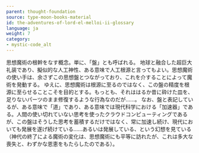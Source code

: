 ```yaml
---
parent: thought-foundation
source: type-moon-books-material
id: the-adventures-of-lord-el-melloi-ii-glossary
language: ja
weight: 7
category:
- mystic-code_alt
---
```


思想魔術の根幹をなす概念。単に、「盤」とも呼ばれる。
地球と融合した超巨大礼装であり、擬似的な人工神性、ある意味で人工根源と言ってもよい。思想魔術の使い手は、余さずこの思想盤とつながっており、これを介することによって魔術を発動する。
ゆえに、思想魔術は根源に至るのではなく、この盤の精度を根源に至らせることこそを目的とする。もっとも、それははるか昔に砕けた皿を、足りないパーツのまま修復するような行為なのだが……。
なお、盤と表記しているが、ある意味で「道」であり、ある意味では現代科学における「加速器」である。人間の使い切れていない思考を使ったクラウドコンピューティングであるが、この盤はそうした思考を蓄積するだけではなく、常に加速し続け、現代においても発展を遂げ続けている……あるいは発展している、という幻想を見ている（神代の終了による魔術の変化は、思想魔術にも平等に訪れたが、これは多大な喪失と、わずかな恩恵をもたらしたのである）。
